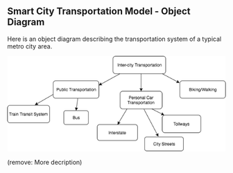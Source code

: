 ## Smart City Transportation Model - Object Diagram

Here is an object diagram describing the transportation system of a typical metro city area.

![Example Object Diagram](../images/Object.png)

(remove: More decription)
